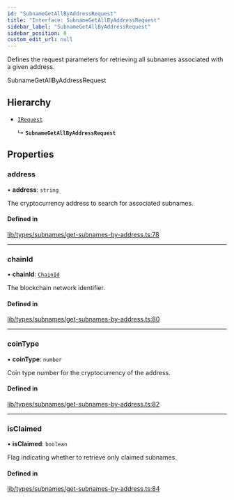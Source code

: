 ```yaml
---
id: "SubnameGetAllByAddressRequest"
title: "Interface: SubnameGetAllByAddressRequest"
sidebar_label: "SubnameGetAllByAddressRequest"
sidebar_position: 0
custom_edit_url: null
---
```


Defines the request parameters for retrieving all subnames associated with a given address.

 SubnameGetAllByAddressRequest

## Hierarchy

- [`IRequest`](IRequest.md)

  ↳ **`SubnameGetAllByAddressRequest`**

## Properties

### address

• **address**: `string`

The cryptocurrency address to search for associated subnames.

#### Defined in

[lib/types/subnames/get-subnames-by-address.ts:78](https://github.com/JustaName-id/JustaName-sdk/blob/0b5bd45/packages/@justaname.id/sdk/src/lib/types/subnames/get-all-by-address.ts#L78)

___

### chainId

• **chainId**: [`ChainId`](../modules.md#chainid)

The blockchain network identifier.

#### Defined in

[lib/types/subnames/get-subnames-by-address.ts:80](https://github.com/JustaName-id/JustaName-sdk/blob/0b5bd45/packages/@justaname.id/sdk/src/lib/types/subnames/get-all-by-address.ts#L80)

___

### coinType

• **coinType**: `number`

Coin type number for the cryptocurrency of the address.

#### Defined in

[lib/types/subnames/get-subnames-by-address.ts:82](https://github.com/JustaName-id/JustaName-sdk/blob/0b5bd45/packages/@justaname.id/sdk/src/lib/types/subnames/get-all-by-address.ts#L82)

___

### isClaimed

• **isClaimed**: `boolean`

Flag indicating whether to retrieve only claimed subnames.

#### Defined in

[lib/types/subnames/get-subnames-by-address.ts:84](https://github.com/JustaName-id/JustaName-sdk/blob/0b5bd45/packages/@justaname.id/sdk/src/lib/types/subnames/get-all-by-address.ts#L84)
